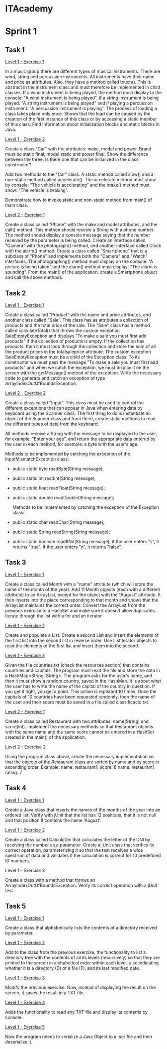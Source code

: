 # ITAcademy

# Sprint 1

## Task 1

[Level 1 - Exercise 1](https://github.com/marinaaguiar/ITAcademy/tree/main/src/main/java/io/alecrim/itacademy/sprint1/task1/n1exercise1)

In a music group there are different types of musical instruments. There are wind, string and percussion instruments.
All instruments have their name and price as attributes. Also, they have a method called touch(). This is abstract in the instrument class and must therefore be implemented in child classes. If a wind instrument is being played, the method must display to the console: "A wind instrument is being played", if a string instrument is being played: "A string instrument is being played" and if playing a percussion instrument: "A percussion instrument is playing".
The process of loading a class takes place only once. Shows that the load can be caused by the creation of the first instance of this class or by accessing a static member of this class. 
Find information about initialization blocks and static blocks in Java.

[Level 1 - Exercise 2](https://github.com/marinaaguiar/ITAcademy/tree/main/src/main/java/io/alecrim/itacademy/sprint1/task1/n1exercise2)

Create a class "Car" with the attributes: make, model and power. Brand must be static final, model static and power final. Show the difference between the three. Is there one that can be initialized in the class constructor?

Add two methods to the "Car" class. A static method called slow() and a non-static method called accelerate(). The accelerate method must show by console: “The vehicle is accelerating” and the brake() method must show: “The vehicle is braking”. 

Demonstrate how to invoke static and non-static method from main() of main class.

[Level 2 - Exercise 1](https://github.com/marinaaguiar/ITAcademy/tree/main/src/main/java/io/alecrim/itacademy/sprint1/task1/n2exercise1)

Create a class called "Phone" with the make and model attributes, and the call() method. This method should receive a String with a phone number. The method should display a console message saying that the number received by the parameter is being called. 
Create an interface called "Camera" with the photograph() method, and another interface called Clock with the alarm() method.
Create a class called "Smartphone" that is a subclass of "Phone" and implements both the "Camera" and "Watch" interfaces.
The photographing() method must display on the console: “A picture is being taken” and the alarm() method must display: “The alarm is sounding”.
From the main() of the application, create a Smartphone object and call the above methods.

## Task 2 

[Level 1 - Exercise 1](https://github.com/marinaaguiar/ITAcademy/tree/main/src/main/java/io/alecrim/itacademy/sprint1/task2/n1exercise1)

Create a class called "Product" with the name and price attributes, and another class called "Sale". This class has as attributes a collection of products and the total price of the sale.
The "Sale" class has a method called calculateTotal() that throws the custom exception SaleEmptyException and displays "To make a sale you must first add products" if the collection of products is empty. If the collection has products, then it must loop through the collection and store the sum of all the product prices in the totalsaleprice attribute.
The custom exception SaleEmptyException must be a child of the Exception class. To its constructor we must pass the message “To make a sale you must first add products” and when we catch the exception, we must display it on the screen with the getMessage() method of the exception.
Write the necessary code to generate and catch an exception of type ArrayIndexOutOfBoundsException.

[Level 2 - Exercise 2](https://github.com/marinaaguiar/ITAcademy/tree/main/src/main/java/io/alecrim/itacademy/sprint1/task2/n2exercise1)

Create a class called "Input". This class must be used to control the different exceptions that can appear in Java when entering data by keyboard using the Scanner class.
The first thing to do is instantiate an object of the Scanner class and from there, create static methods to read the different types of data from the keyboard. 

All methods receive a String with the message to be displayed to the user, for example: "Enter your age", and return the appropriate data entered by the user in each method, for example: a byte with the user's age.

Methods to be implemented by catching the exception of the InputMismatchException class:
- public static byte readByte(String message);
- public static int readInt(String message);
- public static float readFloat(String message);
- public static double readDouble(String message);

  Methods to be implemented by catching the exception of the Exception class:
- public static char readChar(String message);
- public static String readString(String message);
- public static boolean readIfNo(String message), if the user enters "s", it returns "true", if the user enters "n", it returns "false".


## Task 3

[Level 1 - Exercise 1](https://github.com/marinaaguiar/ITAcademy/tree/main/src/main/java/io/alecrim/itacademy/sprint1/task3/n1exercise1)

Create a class called Month with a "name" attribute (which will store the name of the month of the year). Add 11 Month objects (each with a different attribute) to an ArrayList, except for the object with the "August" attribute. It then inserts into the place corresponding to that month and shows that the ArrayList maintains the correct order.
Convert the ArrayList from the previous exercise to a HashSet and make sure it doesn't allow duplicates.
Iterate through the list with a for and an iterator.


[Level 1 - Exercise 2](https://github.com/marinaaguiar/ITAcademy/tree/main/src/main/java/io/alecrim/itacademy/sprint1/task3/n1exercise2)

Create and populate a List<Integer>. 
Create a second List<Integer> and insert the elements of the first list into the second list in reverse order. 
Use ListIterator objects to read the elements of the first list and insert them into the second.

[Level 1 - Exercise 3](https://github.com/marinaaguiar/ITAcademy/tree/main/src/main/java/io/alecrim/itacademy/sprint1/task3/n1exercise3)

Given the file countries.txt (check the resources section) that contains countries and capitals. The program must read the file and store the data in a HashMap<String, String>. The program asks for the user's name, and then it must show a random country, saved in the HashMap. It is about what the user has to write the name of the capital of the country in question. If you get it right, you get a point. This action is repeated 10 times. Once the capitals of 10 countries have been requested randomly, then the name of the user and their score must be saved in a file called classificacio.txt.

[Level 2 - Exercise 1](https://github.com/marinaaguiar/ITAcademy/tree/main/src/main/java/io/alecrim/itacademy/sprint1/task3/n2exercise1)

Create a class called Restaurant with two attributes: name(String) and score(int). Implement the necessary methods so that Restaurant objects with the same name and the same score cannot be entered in a HashSet created in the main() of the application.

[Level 2 - Exercise 2](https://github.com/marinaaguiar/ITAcademy/tree/main/src/main/java/io/alecrim/itacademy/sprint1/task3/n2exercise2) 

Using the program class above, create the necessary implementation so that the objects of the Restaurant class are sorted by name and by score in ascending order. 
Example: 
name: restaurant1, score: 8
name: restaurant1, rating: 7

## Task 4

[Level 1 - Exercise 1](https://github.com/marinaaguiar/ITAcademy/tree/main/src/main/java/io/alecrim/itacademy/sprint1/task4/n1exercise1)

Create a Java class that inserts the names of the months of the year into an ordered list.
Verify with jUnit that the list has 12 positions, that it is not null and that position 8 contains the name 'August'.

[Level 1 - Exercise 2](https://github.com/marinaaguiar/ITAcademy/tree/main/src/main/java/io/alecrim/itacademy/sprint1/task4/n1exercise2)

Create a class called CalculoDni that calculates the letter of the DNI by receiving the number as a parameter.
Create a jUnit class that verifies its correct operation, parameterizing it so that the test receives a wide spectrum of data and validates if the calculation is correct for 10 predefined ID numbers.

Level 1 - Exercise 3

Create a class with a method that throws an ArrayIndexOutOfBoundsException.
Verify its correct operation with a jUnit test.

## Task 5

[Level 1 - Exercise 1](https://github.com/marinaaguiar/ITAcademy/tree/main/src/main/java/io/alecrim/itacademy/sprint1/task5/n1exercise1)

Create a class that alphabetically lists the contents of a directory received by parameter.


[Level 1 - Exercise 2](https://github.com/marinaaguiar/ITAcademy/tree/main/src/main/java/io/alecrim/itacademy/sprint1/task5/n1exercise2)

Add to the class from the previous exercise, the functionality to list a directory tree with the contents of all its levels (recursively) so that they are printed to the screen in alphabetical order within each level, also indicating whether it is a directory (D) or a file (F), and its last modified date.

[Level 1 - Exercise 3](https://github.com/marinaaguiar/ITAcademy/tree/main/src/main/java/io/alecrim/itacademy/sprint1/task5/n1exercise3)

Modify the previous exercise. Now, instead of displaying the result on the screen, it saves the result in a TXT file.

[Level 1 - Exercise 4](https://github.com/marinaaguiar/ITAcademy/tree/main/src/main/java/io/alecrim/itacademy/sprint1/task5/n1exercise4)

Adds the functionality to read any TXT file and display its contents by console.

[Level 1 - Exercise 5](https://github.com/marinaaguiar/ITAcademy/tree/main/src/main/java/io/alecrim/itacademy/sprint1/task5/n1exercise5)

Now the program needs to serialize a Java Object to a .ser file and then deserialize it.

